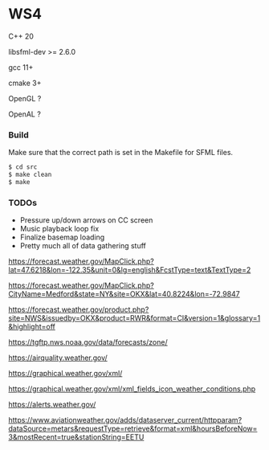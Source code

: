# WS4

C++ 20

libsfml-dev >= 2.6.0

gcc 11+

cmake 3+

OpenGL ?

OpenAL ?

### Build

Make sure that the correct path is set in the Makefile for SFML files.

```bash
$ cd src
$ make clean
$ make
```

### TODOs

- Pressure up/down arrows on CC screen
- Music playback loop fix
- Finalize basemap loading
- Pretty much all of data gathering stuff

https://forecast.weather.gov/MapClick.php?lat=47.6218&lon=-122.35&unit=0&lg=english&FcstType=text&TextType=2

https://forecast.weather.gov/MapClick.php?CityName=Medford&state=NY&site=OKX&lat=40.8224&lon=-72.9847

https://forecast.weather.gov/product.php?site=NWS&issuedby=OKX&product=RWR&format=CI&version=1&glossary=1&highlight=off

https://tgftp.nws.noaa.gov/data/forecasts/zone/

https://airquality.weather.gov/

https://graphical.weather.gov/xml/

https://graphical.weather.gov/xml/xml_fields_icon_weather_conditions.php

https://alerts.weather.gov/

https://www.aviationweather.gov/adds/dataserver_current/httpparam?dataSource=metars&requestType=retrieve&format=xml&hoursBeforeNow=3&mostRecent=true&stationString=EETU

